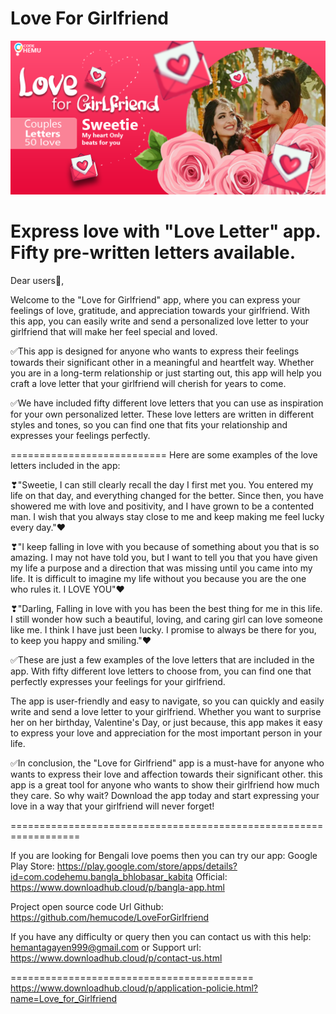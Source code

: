 # Love For Girlfriend

![](banner/1024x500.PNG)

Express love with "Love Letter" app. Fifty pre-written letters available.
=======================================


Dear users💌,

Welcome to the "Love for Girlfriend" app, where you can express your feelings of love, gratitude, and appreciation towards your girlfriend. With this app, you can easily write and send a personalized love letter to your girlfriend that will make her feel special and loved.

✅This app is designed for anyone who wants to express their feelings towards their significant other in a meaningful and heartfelt way. Whether you are in a long-term relationship or just starting out, this app will help you craft a love letter that your girlfriend will cherish for years to come.

✅We have included fifty different love letters that you can use as inspiration for your own personalized letter. These love letters are written in different styles and tones, so you can find one that fits your relationship and expresses your feelings perfectly.

===========================
Here are some examples of the love letters included in the app:

❣"Sweetie, I can still clearly recall the day I first met you. You entered my life on that day, and everything changed for the better. Since then, you have showered me with love and positivity, and I have grown to be a contented man. I wish that you always stay close to me and keep making me feel lucky every day."❤

❣"I keep falling in love with you because of something about you that is so amazing. I may not have told you, but I want to tell you that you have given my life a purpose and a direction that was missing until you came into my life. It is difficult to imagine my life without you because you are the one who rules it. I LOVE YOU"❤

❣"Darling, Falling in love with you has been the best thing for me in this life. I still wonder how such a beautiful, loving, and caring girl can love someone like me. I think I have just been lucky. I promise to always be there for you, to keep you happy and smiling."❤

✅These are just a few examples of the love letters that are included in the app. With fifty different love letters to choose from, you can find one that perfectly expresses your feelings for your girlfriend.

The app is user-friendly and easy to navigate, so you can quickly and easily write and send a love letter to your girlfriend. Whether you want to surprise her on her birthday, Valentine's Day, or just because, this app makes it easy to express your love and appreciation for the most important person in your life.

✅In conclusion, the "Love for Girlfriend" app is a must-have for anyone who wants to express their love and affection towards their significant other. this app is a great tool for anyone who wants to show their girlfriend how much they care. So why wait? Download the app today and start expressing your love in a way that your girlfriend will never forget!

==================================================================

If you are looking for Bengali love poems then you can try our app: 
Google Play Store: https://play.google.com/store/apps/details?id=com.codehemu.bangla_bhlobasar_kabita
Official: https://www.downloadhub.cloud/p/bangla-app.html


Project open source code Url Github: https://github.com/hemucode/LoveForGirlfriend

If you have any difficulty or query then you can contact us with this help:
hemantagayen999@gmail.com or Support url: https://www.downloadhub.cloud/p/contact-us.html


==========================================
https://www.downloadhub.cloud/p/application-policie.html?name=Love_for_Girlfriend

